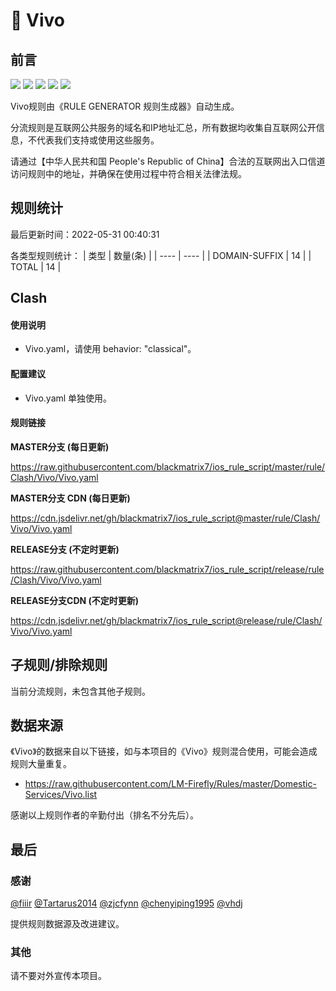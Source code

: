 # 🧸 Vivo

## 前言

![](https://shields.io/badge/-移除重复规则-ff69b4) ![](https://shields.io/badge/-DOMAIN与DOMAIN--SUFFIX合并-green) ![](https://shields.io/badge/-DOMAIN--SUFFIX间合并-critical) ![](https://shields.io/badge/-DOMAIN--SUFFIX与DOMAIN--KEYWORD合并-blue) ![](https://shields.io/badge/-IP--CIDR(6)合并-blueviolet) 

Vivo规则由《RULE GENERATOR 规则生成器》自动生成。

分流规则是互联网公共服务的域名和IP地址汇总，所有数据均收集自互联网公开信息，不代表我们支持或使用这些服务。

请通过【中华人民共和国 People's Republic of China】合法的互联网出入口信道访问规则中的地址，并确保在使用过程中符合相关法律法规。

## 规则统计

最后更新时间：2022-05-31 00:40:31

各类型规则统计：
| 类型 | 数量(条)  | 
| ---- | ----  |
| DOMAIN-SUFFIX | 14  | 
| TOTAL | 14  | 


## Clash 

#### 使用说明
- Vivo.yaml，请使用 behavior: "classical"。

#### 配置建议
- Vivo.yaml 单独使用。

#### 规则链接
**MASTER分支 (每日更新)**

https://raw.githubusercontent.com/blackmatrix7/ios_rule_script/master/rule/Clash/Vivo/Vivo.yaml

**MASTER分支 CDN (每日更新)**

https://cdn.jsdelivr.net/gh/blackmatrix7/ios_rule_script@master/rule/Clash/Vivo/Vivo.yaml

**RELEASE分支 (不定时更新)**

https://raw.githubusercontent.com/blackmatrix7/ios_rule_script/release/rule/Clash/Vivo/Vivo.yaml

**RELEASE分支CDN (不定时更新)**

https://cdn.jsdelivr.net/gh/blackmatrix7/ios_rule_script@release/rule/Clash/Vivo/Vivo.yaml

## 子规则/排除规则


当前分流规则，未包含其他子规则。

## 数据来源

《Vivo》的数据来自以下链接，如与本项目的《Vivo》规则混合使用，可能会造成规则大量重复。

- https://raw.githubusercontent.com/LM-Firefly/Rules/master/Domestic-Services/Vivo.list


感谢以上规则作者的辛勤付出（排名不分先后）。

## 最后

### 感谢

[@fiiir](https://github.com/fiiir) [@Tartarus2014](https://github.com/Tartarus2014) [@zjcfynn](https://github.com/zjcfynn) [@chenyiping1995](https://github.com/chenyiping1995) [@vhdj](https://github.com/vhdj)

提供规则数据源及改进建议。

### 其他

请不要对外宣传本项目。